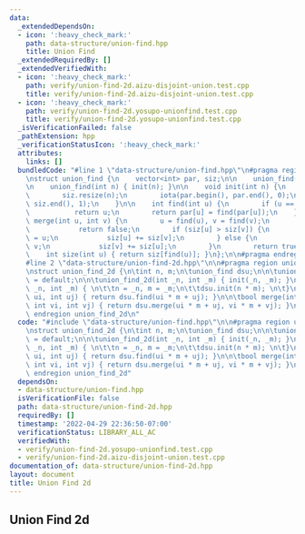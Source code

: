 ```yaml
---
data:
  _extendedDependsOn:
  - icon: ':heavy_check_mark:'
    path: data-structure/union-find.hpp
    title: Union Find
  _extendedRequiredBy: []
  _extendedVerifiedWith:
  - icon: ':heavy_check_mark:'
    path: verify/union-find-2d.aizu-disjoint-union.test.cpp
    title: verify/union-find-2d.aizu-disjoint-union.test.cpp
  - icon: ':heavy_check_mark:'
    path: verify/union-find-2d.yosupo-unionfind.test.cpp
    title: verify/union-find-2d.yosupo-unionfind.test.cpp
  _isVerificationFailed: false
  _pathExtension: hpp
  _verificationStatusIcon: ':heavy_check_mark:'
  attributes:
    links: []
  bundledCode: "#line 1 \"data-structure/union-find.hpp\"\n#pragma region union_find\n\
    \nstruct union_find {\n    vector<int> par, siz;\n\n    union_find() = default;\n\
    \n    union_find(int n) { init(n); }\n\n    void init(int n) {\n        par.resize(n);\n\
    \        siz.resize(n);\n        iota(par.begin(), par.end(), 0);\n        fill(siz.begin(),\
    \ siz.end(), 1);\n    }\n\n    int find(int u) {\n        if (u == par[u])\n \
    \           return u;\n        return par[u] = find(par[u]);\n    }\n\n    bool\
    \ merge(int u, int v) {\n        u = find(u), v = find(v);\n        if (u == v)\n\
    \            return false;\n        if (siz[u] > siz[v]) {\n            par[v]\
    \ = u;\n            siz[u] += siz[v];\n        } else {\n            par[u] =\
    \ v;\n            siz[v] += siz[u];\n        }\n        return true;\n    }\n\n\
    \    int size(int u) { return siz[find(u)]; }\n};\n\n#pragma endregion union_find\n\
    #line 2 \"data-structure/union-find-2d.hpp\"\n\n#pragma region union_find_2d\n\
    \nstruct union_find_2d {\n\tint n, m;\n\tunion_find dsu;\n\n\tunion_find_2d()\
    \ = default;\n\n\tunion_find_2d(int _n, int _m) { init(_n, _m); }\n\n\tvoid init(int\
    \ _n, int _m) { \n\t\tn = _n, m = _m;\n\t\tdsu.init(n * m); \n\t}\n\n\tint find(int\
    \ ui, int uj) { return dsu.find(ui * m + uj); }\n\n\tbool merge(int ui, int uj,\
    \ int vi, int vj) { return dsu.merge(ui * m + uj, vi * m + vj); }\n};\n\n#pragma\
    \ endregion union_find_2d\n"
  code: "#include \"data-structure/union-find.hpp\"\n\n#pragma region union_find_2d\n\
    \nstruct union_find_2d {\n\tint n, m;\n\tunion_find dsu;\n\n\tunion_find_2d()\
    \ = default;\n\n\tunion_find_2d(int _n, int _m) { init(_n, _m); }\n\n\tvoid init(int\
    \ _n, int _m) { \n\t\tn = _n, m = _m;\n\t\tdsu.init(n * m); \n\t}\n\n\tint find(int\
    \ ui, int uj) { return dsu.find(ui * m + uj); }\n\n\tbool merge(int ui, int uj,\
    \ int vi, int vj) { return dsu.merge(ui * m + uj, vi * m + vj); }\n};\n\n#pragma\
    \ endregion union_find_2d"
  dependsOn:
  - data-structure/union-find.hpp
  isVerificationFile: false
  path: data-structure/union-find-2d.hpp
  requiredBy: []
  timestamp: '2022-04-29 22:36:50-07:00'
  verificationStatus: LIBRARY_ALL_AC
  verifiedWith:
  - verify/union-find-2d.yosupo-unionfind.test.cpp
  - verify/union-find-2d.aizu-disjoint-union.test.cpp
documentation_of: data-structure/union-find-2d.hpp
layout: document
title: Union Find 2d
---
```


## Union Find 2d